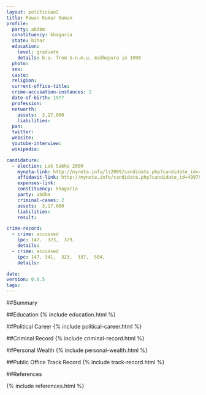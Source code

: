 ```yaml
---
layout: politician2
title: Pawan Kumar Suman
profile: 
  party: abdbm
  constituency: khagaria
  state: bihar
  education: 
    level: graduate
    details: b.a. from b.n.m.u. madhepura in 1998
  photo: 
  sex: 
  caste: 
  religion: 
  current-office-title: 
  crime-accusation-instances: 2
  date-of-birth: 1977
  profession: 
  networth: 
    assets:  3,17,000
    liabilities: 
  pan: 
  twitter: 
  website: 
  youtube-interview: 
  wikipedia: 

candidature: 
  - election: Lok Sabha 2009
    myneta-link: http://myneta.info/ls2009/candidate.php?candidate_id=4997
    affidavit-link: http://myneta.info/candidate.php?candidate_id=4997&scan=original
    expenses-link: 
    constituency: khagaria 
    party: abdbm
    criminal-cases: 2
    assets:  3,17,000
    liabilities: 
    result:  

crime-record: 
  - crime: accussed
    ipc: 147,  323,  379,
    details:    
  - crime: accussed
    ipc: 147, 341,  323,  337,  504,
    details:    

date: 
version: 0.0.5
tags: 
---
```

##Summary


##Education
{% include education.html %}


##Political Career
{% include political-career.html %}


##Criminal Record
{% include criminal-record.html %}


##Personal Wealth
{% include personal-wealth.html %}


##Public Office Track Record
{% include track-record.html %}


##References


{% include references.html %}